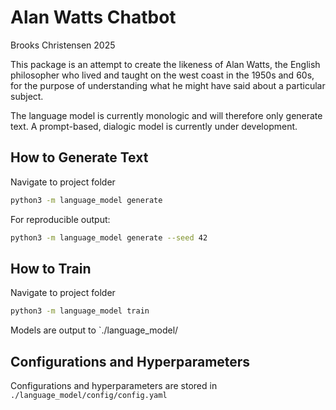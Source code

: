 # Alan Watts Chatbot

Brooks Christensen 2025

This package is an attempt to create the likeness of Alan Watts, the English philosopher who lived and taught on the west coast in the 1950s and 60s, for the purpose of understanding what he might have said about a particular subject.

The language model is currently monologic and will therefore only generate text. A prompt-based, dialogic model is currently under development.

## How to Generate Text

Navigate to project folder

```bash
python3 -m language_model generate
```

For reproducible output:

```bash
python3 -m language_model generate --seed 42
```

## How to Train

Navigate to project folder

```bash
python3 -m language_model train
```

Models are output to `./language_model/

## Configurations and Hyperparameters

Configurations and hyperparameters are stored in `./language_model/config/config.yaml`